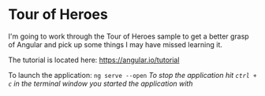 # Tour of Heroes

I'm going to work through the Tour of Heroes sample to get a better grasp of Angular and pick up some things I may have missed learning it.

The tutorial is located here: <https://angular.io/tutorial> 

To launch the application: `ng serve --open`
*To stop the application hit `ctrl + c` in the terminal window you started the application with*

